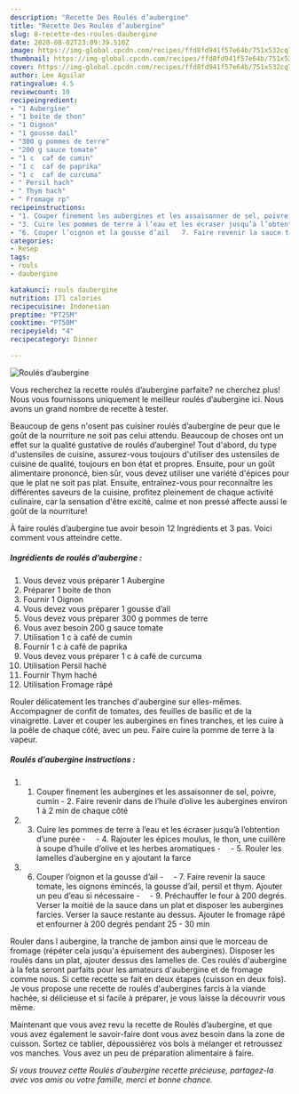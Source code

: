 ```yaml
---
description: "Recette Des Roulés d’aubergine"
title: "Recette Des Roulés d’aubergine"
slug: 8-recette-des-roules-daubergine
date: 2020-08-02T23:09:39.510Z
image: https://img-global.cpcdn.com/recipes/ffd8fd941f57e64b/751x532cq70/roules-daubergine-photo-principale-de-la-recette.jpg
thumbnail: https://img-global.cpcdn.com/recipes/ffd8fd941f57e64b/751x532cq70/roules-daubergine-photo-principale-de-la-recette.jpg
cover: https://img-global.cpcdn.com/recipes/ffd8fd941f57e64b/751x532cq70/roules-daubergine-photo-principale-de-la-recette.jpg
author: Lee Aguilar
ratingvalue: 4.5
reviewcount: 10
recipeingredient:
- "1 Aubergine"
- "1 boite de thon"
- "1 Oignon"
- "1 gousse dail"
- "300 g pommes de terre"
- "200 g sauce tomate"
- "1 c  caf de cumin"
- "1 c  caf de paprika"
- "1 c  caf de curcuma"
- " Persil hach"
- " Thym hach"
- " Fromage rp"
recipeinstructions:
- "1. Couper finement les aubergines et les assaisonner de sel, poivre, cumin 2. Faire revenir dans de l’huile d’olive les aubergines environ 1 à 2 min de chaque côté"
- "3. Cuire les pommes de terre à l’eau et les écraser jusqu’à l’obtention d’une purée ⠀ 4. Rajouter les épices moulus, le thon, une cuillère à soupe d’huile d’olive et les herbes aromatiques ⠀ 5. Rouler les lamelles d’aubergine en y ajoutant la farce"
- "6. Couper l’oignon et la gousse d’ail ⠀ 7. Faire revenir la sauce tomate, les oignons émincés, la gousse d’ail, persil et thym. Ajouter un peu d’eau si nécessaire ⠀ 9. Préchauffer le four à 200 degrés. Verser la moitié de la sauce dans un plat et disposer les aubergines farcies. Verser la sauce restante au dessus. Ajouter le fromage râpé et enfourner à 200 degrés pendant 25 - 30 min"
categories:
- Resep
tags:
- rouls
- daubergine

katakunci: rouls daubergine 
nutrition: 171 calories
recipecuisine: Indonesian
preptime: "PT25M"
cooktime: "PT50M"
recipeyield: "4"
recipecategory: Dinner

---
```



![Roulés d’aubergine](https://img-global.cpcdn.com/recipes/ffd8fd941f57e64b/751x532cq70/roules-daubergine-photo-principale-de-la-recette.jpg)

Vous recherchez la recette roulés d’aubergine parfaite? ne cherchez plus! Nous vous fournissons uniquement le meilleur roulés d’aubergine ici. Nous avons un grand nombre de recette à tester.

Beaucoup de gens n'osent pas cuisiner roulés d’aubergine de peur que le goût de la nourriture ne soit pas celui attendu. Beaucoup de choses ont un effet sur la qualité gustative de roulés d’aubergine! Tout d'abord, du type d'ustensiles de cuisine, assurez-vous toujours d'utiliser des ustensiles de cuisine de qualité, toujours en bon état et propres. Ensuite, pour un goût alimentaire prononcé, bien sûr, vous devez utiliser une variété d'épices pour que le plat ne soit pas plat. Ensuite, entraînez-vous pour reconnaître les différentes saveurs de la cuisine, profitez pleinement de chaque activité culinaire, car la sensation d'être excité, calme et non pressé affecte aussi le goût de la nourriture!

<!--inarticleads1-->

À faire roulés d’aubergine tue avoir besoin 12 Ingrédients et 3 pas. Voici comment vous atteindre cette.

##### Ingrédients de roulés d’aubergine :

1. Vous devez vous préparer 1 Aubergine
1. Préparer 1 boite de thon
1. Fournir 1 Oignon
1. Vous devez vous préparer 1 gousse d’ail
1. Vous devez vous préparer 300 g pommes de terre
1. Vous avez besoin 200 g sauce tomate
1. Utilisation 1 c à café de cumin
1. Fournir 1 c à café de paprika
1. Vous devez vous préparer 1 c à café de curcuma
1. Utilisation  Persil haché
1. Fournir  Thym haché
1. Utilisation  Fromage râpé


Rouler délicatement les tranches d&#39;aubergine sur elles-mêmes. Accompagner de confit de tomates, des feuilles de basilic et de la vinaigrette. Laver et couper les aubergines en fines tranches, et les cuire à la poêle de chaque côté, avec un peu. Faire cuire la pomme de terre à la vapeur. 

<!--inarticleads2-->

##### Roulés d’aubergine instructions :

1. 1. Couper finement les aubergines et les assaisonner de sel, poivre, cumin - 2. Faire revenir dans de l’huile d’olive les aubergines environ 1 à 2 min de chaque côté
1. 3. Cuire les pommes de terre à l’eau et les écraser jusqu’à l’obtention d’une purée - ⠀ - 4. Rajouter les épices moulus, le thon, une cuillère à soupe d’huile d’olive et les herbes aromatiques - ⠀ - 5. Rouler les lamelles d’aubergine en y ajoutant la farce
1. 6. Couper l’oignon et la gousse d’ail - ⠀ - 7. Faire revenir la sauce tomate, les oignons émincés, la gousse d’ail, persil et thym. Ajouter un peu d’eau si nécessaire - ⠀ - 9. Préchauffer le four à 200 degrés. Verser la moitié de la sauce dans un plat et disposer les aubergines farcies. Verser la sauce restante au dessus. Ajouter le fromage râpé et enfourner à 200 degrés pendant 25 - 30 min


Rouler dans l aubergine, la tranche de jambon ainsi que le morceau de fromage (répéter cela jusqu&#39;a épuisement des aubergines). Disposer les roulés dans un plat, ajouter dessus des lamelles de. Ces roulés d&#39;aubergine à la feta seront parfaits pour les amateurs d&#39;aubergine et de fromage comme nous. Si cette recette se fait en deux étapes (cuisson en deux fois). Je vous propose une recette de roulés d&#39;aubergines farcis à la viande hachée, si délicieuse et si facile à préparer, je vous laisse la découvrir vous même. 

<!--inarticleads1-->

<p>
Maintenant que vous avez revu la recette de Roulés d’aubergine, et que vous avez également le savoir-faire dont vous avez besoin dans la zone de cuisson. Sortez ce tablier, dépoussiérez vos bols à mélanger et retroussez vos manches. Vous avez un peu de préparation alimentaire à faire.
</p>

<p>
<i>Si vous trouvez cette Roulés d’aubergine recette précieuse, partagez-la avec vos amis ou votre famille, merci et bonne chance.</i>
</p>
